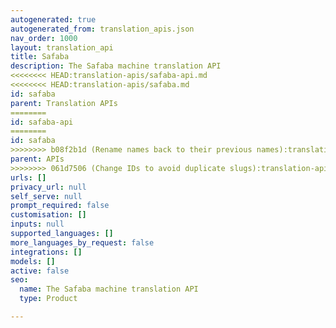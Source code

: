 ```yaml
---
autogenerated: true
autogenerated_from: translation_apis.json
nav_order: 1000
layout: translation_api
title: Safaba
description: The Safaba machine translation API
<<<<<<<< HEAD:translation-apis/safaba-api.md
<<<<<<<< HEAD:translation-apis/safaba.md
id: safaba
parent: Translation APIs
========
id: safaba-api
========
id: safaba
>>>>>>>> b08f2b1d (Rename names back to their previous names):translation-apis/safaba.md
parent: APIs
>>>>>>>> 061d7506 (Change IDs to avoid duplicate slugs):translation-apis/safaba-api.md
urls: []
privacy_url: null
self_serve: null
prompt_required: false
customisation: []
inputs: null
supported_languages: []
more_languages_by_request: false
integrations: []
models: []
active: false
seo:
  name: The Safaba machine translation API
  type: Product

---
```


